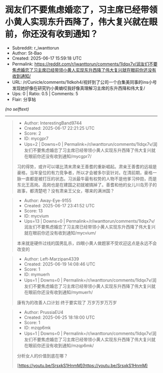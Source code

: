 # 润友们不要焦虑婚恋了，习主席已经带领小黄人实现东升西降了，伟大复兴就在眼前，你还没有收到通知？

- Subreddit: r_iwanttorun
- Author: St-Bao
- Created: 2025-06-17 15:59:18 UTC
- Permalink: https://reddit.com/r/iwanttorun/comments/1ldqx7v/润友们不要焦虑婚恋了习主席已经带领小黄人实现东升西降了伟大复兴就在眼前你还没有收到通知/
- URL: /r/Cunicle/comments/1ldkoh4/视奸到了公司一个白集美同事的ins小号发现她好像在研究钓小黄蝻哎我好像真理解习主席的东升西降和伟大复/
- Ups: 0 | Ratio: 0.5 | Comments: 5
- Flair: 分享帖

_(no selftext)_

---

> - Author: InterestingBand9744
> - Created: 2025-06-17 22:21:25 UTC
> - Score: 2
> - ID: mycgpr7
> - Ups=2 | Downs=0 | Permalink=/r/iwanttorun/comments/1ldqx7v/润友们不要焦虑婚恋了习主席已经带领小黄人实现东升西降了伟大复兴就在眼前你还没有收到通知/mycgpr7/
>
> 习的得势，或许可以堪比清末肃亲王善耆的重新崛起。肃亲王善耆的远祖是豪格，当年皇位的有力竞争者，所以才会被多尔衮针对。在清前期，豪格一脉一直都是被打压的状态。习派最牛最有权势的人物不是他爹习仲勋，而是东北王高岗。高岗也是在建国之初就被搞掉了。善耆和他的女儿川岛芳子的故事，都清楚吧？没有肃亲王父女，哪来的满洲国？

> - Author: Away-Eye-9155
> - Created: 2025-06-17 23:41:52 UTC
> - Score: 13
> - ID: mycvium
> - Ups=13 | Downs=0 | Permalink=/r/iwanttorun/comments/1ldqx7v/润友们不要焦虑婚恋了习主席已经带领小黄人实现东升西降了伟大复兴就在眼前你还没有收到通知/mycvium/
>
> 本来就是硬件过线的国男乱杀，四眼小黄人做题家不受欢迎这点是永远不会改变的

> - Author: Left-Marzipan4339
> - Created: 2025-06-19 14:08:46 UTC
> - Score: 1
> - ID: mymuerh
> - Ups=1 | Downs=0 | Permalink=/r/iwanttorun/comments/1ldqx7v/润友们不要焦虑婚恋了习主席已经带领小黄人实现东升西降了伟大复兴就在眼前你还没有收到通知/mymuerh/
>
> 康有为的改善人口计划 终于要实现了 万岁万岁万万岁

> - Author: PrussiaEU4
> - Created: 2025-06-25 18:18:00 UTC
> - Score: 1
> - ID: mzqp6mk
> - Ups=1 | Downs=0 | Permalink=/r/iwanttorun/comments/1ldqx7v/润友们不要焦虑婚恋了习主席已经带领小黄人实现东升西降了伟大复兴就在眼前你还没有收到通知/mzqp6mk/
>
> 分析女人的价值到底在哪？
> 
> [https://youtu.be/SrsxkS1HnmM](https://youtu.be/SrsxkS1HnmM)
